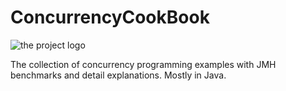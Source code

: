 # ConcurrencyCookBook
![the project logo](https://espenberntsen.files.wordpress.com/2010/03/duke_thread.gif)

The collection of  concurrency programming examples with JMH benchmarks and detail explanations. Mostly in Java.

